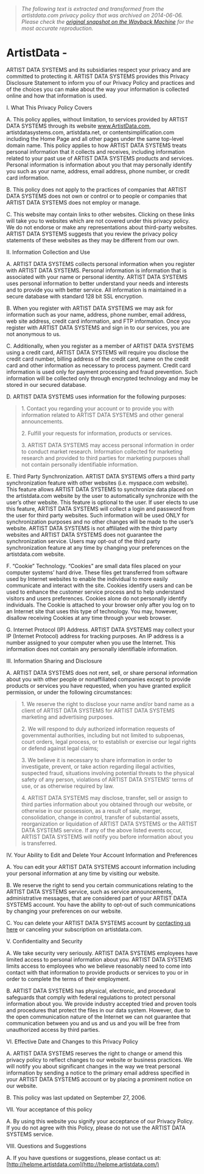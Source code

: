 > *The following text is extracted and transformed from the artistdata.com privacy policy that was archived on 2014-06-06. Please check the [original snapshot on the Wayback Machine](https://web.archive.org/web/20140606072148id_/http%3A//www.artistdata.com/us/privacy) for the most accurate reproduction.*

# ArtistData -

ARTIST DATA SYSTEMS and its subsidiaries respect your privacy and are committed to protecting it. ARTIST DATA SYSTEMS provides this Privacy Disclosure Statement to inform you of our Privacy Policy and practices and of the choices you can make about the way your information is collected online and how that information is used.

I. What This Privacy Policy Covers

A. This policy applies, without limitation, to services provided by ARTIST DATA SYSTEMS through its website www.ArtistData.com, artistdatasystems.com, artistdata.net, or contentsimplification.com including the Home Page and all other pages under the same top-level domain name. This policy applies to how ARTIST DATA SYSTEMS treats personal information that it collects and receives, including information related to your past use of ARTIST DATA SYSTEMS products and services. Personal information is information about you that may personally identify you such as your name, address, email address, phone number, or credit card information. 

B. This policy does not apply to the practices of companies that ARTIST DATA SYSTEMS does not own or control or to people or companies that ARTIST DATA SYSTEMS does not employ or manage.

C. This website may contain links to other websites. Clicking on these links will take you to websites which are not covered under this privacy policy. We do not endorse or make any representations about third-party websites. ARTIST DATA SYSTEMS suggests that you review the privacy policy statements of these websites as they may be different from our own.

II. Information Collection and Use 

A. ARTIST DATA SYSTEMS collects personal information when you register with ARTIST DATA SYSTEMS. Personal information is information that is associated with your name or personal identity. ARTIST DATA SYSTEMS uses personal information to better understand your needs and interests and to provide you with better service. All information is maintained in a secure database with standard 128 bit SSL encryption. 

B. When you register with ARTIST DATA SYSTEMS we may ask for information such as your name, address, phone number, email address, web site address, credit card information, and FTP information. Once you register with ARTIST DATA SYSTEMS and sign in to our services, you are not anonymous to us. 

C. Additionally, when you register as a member of ARTIST DATA SYSTEMS using a credit card, ARTIST DATA SYSTEMS will require you disclose the credit card number, billing address of the credit card, name on the credit card and other information as necessary to process payment. Credit card information is used only for payment processing and fraud prevention. Such information will be collected only through encrypted technology and may be stored in our secured database. 

D. ARTIST DATA SYSTEMS uses information for the following purposes: 

> 1\. Contact you regarding your account or to provide you with information related to ARTIST DATA SYSTEMS and other general announcements.
> 
> 2\. Fulfill your requests for information, products or services.
> 
> 3\. ARTIST DATA SYSTEMS may access personal information in order to conduct market research. Information collected for marketing research and provided to third parties for marketing purposes shall not contain personally identifiable information. 

E. Third Party Synchronization. ARTIST DATA SYSTEMS offers a third party synchronization feature with other websites (i.e. myspace.com website). This feature allows ARTIST DATA SYSTEMS to synchronize data placed on the artistdata.com website by the user to automatically synchronize with the user’s other website. This feature is optional to the user. If user elects to use this feature, ARTIST DATA SYSTEMS will collect a login and password from the user for third party websites. Such information will be used ONLY for synchronization purposes and no other changes will be made to the user’s website. ARTIST DATA SYSTEMS is not affiliated with the third party websites and ARTIST DATA SYSTEMS does not guarantee the synchronization service. Users may opt-out of the third party synchronization feature at any time by changing your preferences on the artistdata.com website.

F. “Cookie” Technology. “Cookies” are small data files placed on your computer systems’ hard drive. These files get transferred from software used by Internet websites to enable the individual to more easily communicate and interact with the site. Cookies identify users and can be used to enhance the customer service process and to help understand visitors and users preferences. Cookies alone do not personally identify individuals. The Cookie is attached to your browser only after you log on to an Internet site that uses this type of technology. You may, however, disallow receiving Cookies at any time through your web browser. 

G. Internet Protocol (IP) Address. ARTIST DATA SYSTEMS may collect your IP (Internet Protocol) address for tracking purposes. An IP address is a number assigned to your computer when you use the Internet. This information does not contain any personally identifiable information. 

III. Information Sharing and Disclosure

A. ARTIST DATA SYSTEMS does not rent, sell, or share personal information about you with other people or nonaffiliated companies except to provide products or services you have requested, when you have granted explicit permission, or under the following circumstances: 

> 1\. We reserve the right to disclose your name and/or band name as a client of ARTIST DATA SYSTEMS for ARTIST DATA SYSTEMS marketing and advertising purposes. 
> 
> 2\. We will respond to duly authorized information requests of governmental authorities, including but not limited to subpoenas, court orders, legal process, or to establish or exercise our legal rights or defend against legal claims; 
> 
> 3\. We believe it is necessary to share information in order to investigate, prevent, or take action regarding illegal activities, suspected fraud, situations involving potential threats to the physical safety of any person, violations of ARTIST DATA SYSTEMS’ terms of use, or as otherwise required by law. 
> 
> 4\. ARTIST DATA SYSTEMS may disclose, transfer, sell or assign to third parties information about you obtained through our website, or otherwise in our possession, as a result of sale, merger, consolidation, change in control, transfer of substantial assets, reorganization or liquidation of ARTIST DATA SYSTEMS or the ARTIST DATA SYSTEMS service. If any of the above listed events occur, ARTIST DATA SYSTEMS will notify you before information about you is transferred. 

IV. Your Ability to Edit and Delete Your Account Information and Preferences 

A. You can edit your ARTIST DATA SYSTEMS account information including your personal information at any time by visiting our website.

B. We reserve the right to send you certain communications relating to the ARTIST DATA SYSTEMS service, such as service announcements, administrative messages, that are considered part of your ARTIST DATA SYSTEMS account. You have the ability to opt-out of such communications by changing your preferences on our website.

C. You can delete your ARTIST DATA SYSTEMS account by [contacting us here](http://helpme.artistdata.com/) or canceling your subscription on artistdata.com.

V. Confidentiality and Security

A. We take security very seriously. ARTIST DATA SYSTEMS employees have limited access to personal information about you. ARTIST DATA SYSTEMS limits access to employees who we believe reasonably need to come into contact with that information to provide products or services to you or in order to complete the terms of their employment.

B. ARTIST DATA SYSTEMS has physical, electronic, and procedural safeguards that comply with federal regulations to protect personal information about you. We provide industry accepted tried and proven tools and procedures that protect the files in our data system. However, due to the open communication nature of the Internet we can not guarantee that communication between you and us and us and you will be free from unauthorized access by third parties.

VI. Effective Date and Changes to this Privacy Policy

A. ARTIST DATA SYSTEMS reserves the right to change or amend this privacy policy to reflect changes to our website or business practices. We will notify you about significant changes in the way we treat personal information by sending a notice to the primary email address specified in your ARTIST DATA SYSTEMS account or by placing a prominent notice on our website. 

B. This policy was last updated on September 27, 2006.

VII. Your acceptance of this policy

A. By using this website you signify your acceptance of our Privacy Policy. If you do not agree with this Policy, please do not use the ARTIST DATA SYSTEMS service.

VIII. Questions and Suggestions 

A. If you have questions or suggestions, please contact us at: [http://helpme.artistdata.com](http://helpme.artistdata.com/)
